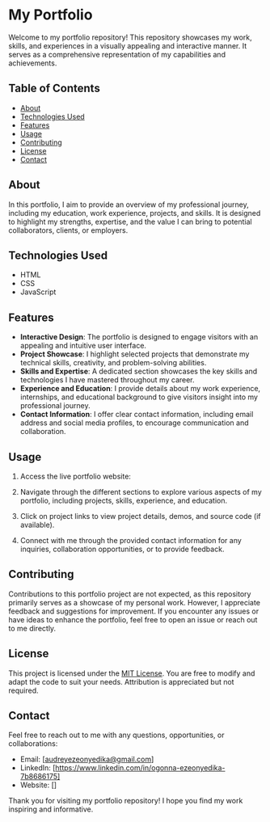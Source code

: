 # My Portfolio

Welcome to my portfolio repository! This repository showcases my work, skills, and experiences in a visually appealing and interactive manner. It serves as a comprehensive representation of my capabilities and achievements.

## Table of Contents

- [About](#about)
- [Technologies Used](#technologies-used)
- [Features](#features)
- [Usage](#usage)
- [Contributing](#contributing)
- [License](#license)
- [Contact](#contact)

## About

In this portfolio, I aim to provide an overview of my professional journey, including my education, work experience, projects, and skills. It is designed to highlight my strengths, expertise, and the value I can bring to potential collaborators, clients, or employers.

## Technologies Used

- HTML
- CSS
- JavaScript

## Features

- **Interactive Design**: The portfolio is designed to engage visitors with an appealing and intuitive user interface.
- **Project Showcase**: I highlight selected projects that demonstrate my technical skills, creativity, and problem-solving abilities.
- **Skills and Expertise**: A dedicated section showcases the key skills and technologies I have mastered throughout my career.
- **Experience and Education**: I provide details about my work experience, internships, and educational background to give visitors insight into my professional journey.
- **Contact Information**: I offer clear contact information, including email address and social media profiles, to encourage communication and collaboration.

## Usage

1. Access the live portfolio website: 

2. Navigate through the different sections to explore various aspects of my portfolio, including projects, skills, experience, and education.

3. Click on project links to view project details, demos, and source code (if available).

4. Connect with me through the provided contact information for any inquiries, collaboration opportunities, or to provide feedback.

## Contributing

Contributions to this portfolio project are not expected, as this repository primarily serves as a showcase of my personal work. However, I appreciate feedback and suggestions for improvement. If you encounter any issues or have ideas to enhance the portfolio, feel free to open an issue or reach out to me directly.

## License

This project is licensed under the [MIT License](LICENSE). You are free to modify and adapt the code to suit your needs. Attribution is appreciated but not required.

## Contact

Feel free to reach out to me with any questions, opportunities, or collaborations:

- Email: [audreyezeonyedika@gmail.com]
- LinkedIn: [https://www.linkedin.com/in/ogonna-ezeonyedika-7b8686175]
- Website: []

Thank you for visiting my portfolio repository! I hope you find my work inspiring and informative.
